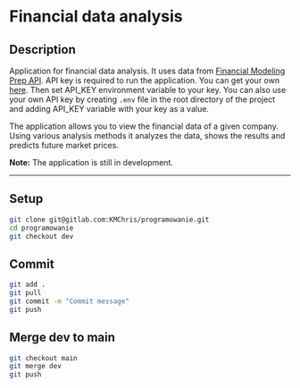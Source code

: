 # Financial data analysis

## Description

Application for financial data analysis. It uses data from
[Financial Modeling Prep API](https://site.financialmodelingprep.com/developer/docs/).
API key is required to run the application. You can get
your own [here](https://site.financialmodelingprep.com/login).
Then set API_KEY environment variable to your key. You can also
use your own API key by creating `.env` file in the root directory
of the project and adding API_KEY variable with your key as a value.

The application allows you to view the financial data of a given company.
Using various analysis methods it analyzes the data, shows the results
and predicts future market prices.

**Note:** The application is still in development.

***

## Setup

```bash
git clone git@gitlab.com:KMChris/programowanie.git
cd programowanie
git checkout dev
```

## Commit

```bash
git add .
git pull
git commit -m "Commit message"
git push
```

## Merge dev to main

```bash
git checkout main
git merge dev
git push
```
